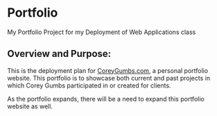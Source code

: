 # Portfolio
My Portfolio Project for my Deployment of Web Applications class

Overview and Purpose:
---------------------

This is the deployment plan for [CoreyGumbs.com](http://wwww.CoreyGumbs.com), a personal portfolio website.  This portfolio is to showcase both current and past projects in which Corey Gumbs participated in or created for clients. 

As the portfolio expands, there will be a need to expand this portfolio website as well. 
